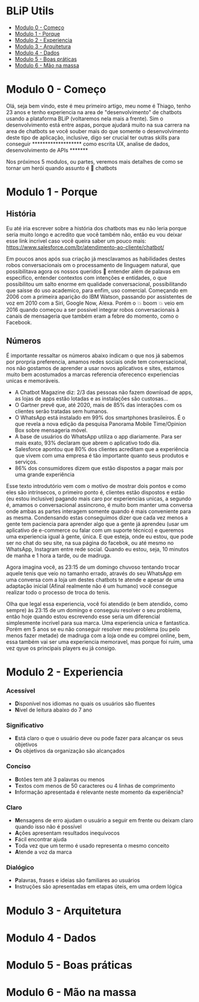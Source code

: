 # BLiP Utils
* [Modulo 0 - Começo](#modulo-0---começo)
* [Modulo 1 - Porque](#modulo-1---porque)
* [Modulo 2 - Experiencia](#modulo-2---experiencia)
* [Modulo 3 - Arquitetura](#modulo-3---arquitetura)
* [Modulo 4 - Dados](#modulo-4---dados)
* [Modulo 5 - Boas práticas](#modulo-5---boas-práticas)
* [Modulo 6 - Mão na massa](#modulo-6---mão-na-massa)

# Modulo 0 - Começo

Olá, seja bem vindo, este é meu primeiro artigo, meu nome é Thiago, tenho 23 anos e tenho experiencia na area de "desenvolvimento" de chatbots usando a plataforma BLiP (voltaremos nela mais a frente). Sim o desenvolvimento está entre aspas, porque ajudará muito na sua carrera na area de chatbots se você souber mais do que somente o desenvolvimento deste tipo de aplicação, inclusive, digo ser crucial ter outras skills para conseguir ******************* como escrita UX, analise de dados, desenvolvimento de APIs *******

Nos próximos 5 modulos, ou partes, veremos mais detalhes de como se tornar um herói quando assunto é 🤖 chatbots

# Modulo 1 - Porque

## História
Eu até iria escrever sobre a história dos chatbots mas eu não leria porque seria muito longo e acredito que você também não, então eu vou deixar esse link incrivel caso você queira saber um pouco mais: https://www.salesforce.com/br/atendimento-ao-cliente/chatbot/ 

Em poucos anos após sua criação já mesclavamos as habilidades destes robos conversacionais om o processamento de linguagem natural, que possibilitava agora os nossos queridos 🤖 entender além de palavas em especifico, entender contextos com intenções e entidades, o que possibilitou um salto enorme em qualidade conversacional, possibilitando que saisse do uso academico, para enfim, uso comercial. Começando em 2006 com a primeira aparição do IBM Watson, passando por assistentes de voz em 2010 com a Siri, Google Now, Alexa. Porém o 💥 boom 💥 veio em 2016 quando começou a ser possivel integrar robos conversacionais à canais de mensageria que também eram a febre do momento, como o Facebook.

## Números
É importante ressaltar os números abaixo indicam o que nos já sabemos por prorpria preferencia, amamos redes sociais onde tem conversacional, nos não gostamos de aprender a usar novos aplicativos e sites, estamos muito bem acostumados a marcas referencia oferecenco experiencias unicas e memoráveis.
* A Chatbot Magazine diz: 2/3 das pessoas não fazem download de apps, as lojas de apps estão lotadas e as instalações são custosas…
* O Gartner prevê que, até 2020, mais de 85% das interações com os clientes serão tratadas sem humanos.
* O WhatsApp está instalado em 99% dos smartphones brasileiros. É o que revela a nova edição da pesquisa Panorama Mobile Time/Opinion Box sobre mensageria móvel.
* A base de usuários do WhatsApp utiliza o app diariamente. Para ser mais exato, 93% declaram que abrem o aplicativo todo dia.
* Salesforce apontou que 80% dos clientes acreditam que a experiência que vivem com uma empresa é tão importante quanto seus produtos e serviços.
* 86% dos consumidores dizem que estão dispostos a pagar mais por uma grande experiência

Esse texto introdutório vem com o motivo de mostrar dois pontos e como eles são intrínsecos, o primeiro ponto é, clientes estão dispostos e estão (eu estou inclusive) pagando mais caro por experiencias unicas, a segundo é, amamos o conversacional assincrono, é muito bom manter uma conversa onde ambas as partes interagem somente quando é mais conveniente para as mesma. Condensando estas conseguimos dizer que cada vez menos a gente tem paciencia para aprender algo que a gente já aprendeu (usar um aplicativo de e-commerce ou falar com um suporte técnico) e queremos uma experiencia igual à gente, única. E que esteja, onde eu estou, que pode ser no chat do seu site, na sua página do facebok, ou até mesmo no WhatsApp, Instagram entre rede social. Quando eu estou, seja, 10 minutos de manha e 1 hora a tarde, ou de madruga.

Agora imagina você, as 23:15 de um domingo chuvoso tentando trocar aquele tenis que veio no tamanho errado, através do seu WhatsApp em uma conversa com a loja um destes chatbots te atende e apesar de uma adaptação inicial (Afinal realmente não é um humano) você consegue realizar todo o processo de troca do tenis.

Olha que legal essa experiencia, você foi atendido (e bem atendido, como sempre) às 23:15 de um domingo e conseguiu resolver o seu problema, então hoje quando estou escrevendo esse seria um diferencial simplesmente incrivel para sua marca. Uma experiencia unica e fantastica. Porém em 5 anos se eu não conseguir resolver meu problema (ou pelo menos fazer metade) de madruga com a loja onde eu comprei online, bem, essa também vai ser uma experiencia memoravel, mas porque foi ruim, uma vez qyue os principais players eu já consigo. 


# Modulo 2 - Experiencia

### Acessível
* **D**isponível nos idiomas no quais os usuários são fluentes
* **N**ível de leitura abaixo do 7 ano

### Significativo
* **E**stá claro o que o usuário deve ou pode fazer para alcançar os seus objetivos
* **O**s objetivos da organização são alcançados 

### Conciso
* **B**otões tem até 3 palavras ou menos
* **T**extos com menos de 50 caracteres ou 4 linhas de comprimento
* **I**nformação apresentada é relevante neste momento da experiência?

### Claro
* **M**ensagens de erro ajudam o usuário a seguir em frente ou deixam claro quando isso não é possível
* **A**ções apresentam resultados inequívocos
* **F**ácil encontrar ajuda
* **T**oda vez que um termo é usado representa o mesmo conceito
* **A**tende a voz da marca

### Dialógico
* **P**alavras, frases e ideias são familiares ao usuários
* **I**nstruções são apresentadas em etapas úteis, em uma ordem lógica





# Modulo 3 - Arquitetura

# Modulo 4 - Dados

# Modulo 5 - Boas práticas

# Modulo 6 - Mão na massa
